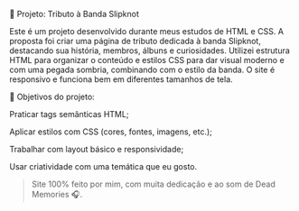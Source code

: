 🎸 Projeto: Tributo à Banda Slipknot

Este é um projeto desenvolvido durante meus estudos de HTML e CSS. A proposta foi criar uma página de tributo dedicada à banda Slipknot, destacando sua história, membros, álbuns e curiosidades.
Utilizei estrutura HTML para organizar o conteúdo e estilos CSS para dar visual moderno e com uma pegada sombria, combinando com o estilo da banda. O site é responsivo e funciona bem em diferentes tamanhos de tela.

🧠 Objetivos do projeto:

Praticar tags semânticas HTML;

Aplicar estilos com CSS (cores, fontes, imagens, etc.);

Trabalhar com layout básico e responsividade;

Usar criatividade com uma temática que eu gosto.

> Site 100% feito por mim, com muita dedicação e ao som de Dead Memories 🎧.

